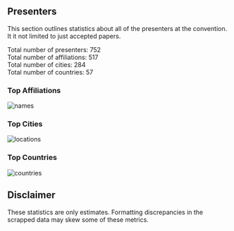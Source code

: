 
## Presenters
This section outlines statistics about all of the presenters at the convention. It it not limited to just accepted papers.

Total number of presenters: 752<br/>
Total number of affiliations:  517<br/>
Total number of cities: 284<br/>
Total number of countries: 57<br/>

### Top Affiliations

![names](img/presenter_names.svg) 

### Top Cities

![locations](img/presenter_locations.svg)

### Top Countries

![countries](img/presenter_countries.svg)

## Disclaimer
These statistics are only estimates. Formatting discrepancies in the scrapped data may skew some of these metrics.  

